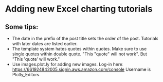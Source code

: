 # Adding new Excel charting tutorials

## Some tips:

- The date in the prefix of the post title sets the order of the post. Tutorials with later dates are listed earlier.
- The template system hates quotes within quotes. Make sure to use single quotes within double quote. "This "quote" will not work". But "This 'quote' will work."
- Use images.plot.ly for adding new images. Log-in here: https://661924842005.signin.aws.amazon.com/console Username is Plotly_Editors
